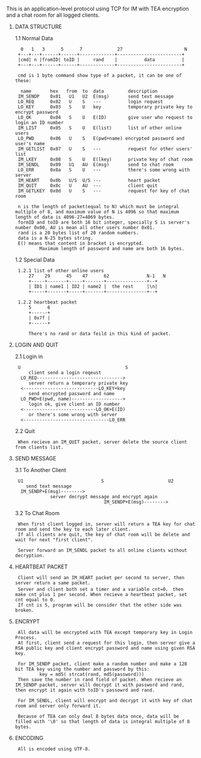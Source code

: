 This is an application-level protocol using TCP for IM with TEA encryption and a chat room for all logged clients.

1. DATA STRUCTURE
		
	1.1 Normal Data
  
	     0   1   3      5      7             27                       N
        +---+---+------+------+-------------+------------------------+
	    |cmd| n |fromID| toID |     rand    |          data          |
	    +---+---+------+------+-------------+------------------------+

        cmd is 1 byte command show type of a packet, it can be one of these:

         name       hex   from  to  data         description
        IM_SENDP    0x01   U1   U2  E(msg)       send text message
        LO_REQ      0x02   U    S   ---          login request
        LO_KEY      0x03   S    U   key          temporary private key to encrypt password
        LO_OK       0x04   S    U   E(ID)        give user who request to login an ID number
        IM_LIST     0x05   S    U   E(list)      list of other online users
        LO_PWD      0x06   U    S   E(pwd+name) encrypted password and user's name
        IM_GETLIST  0x07   U    S   ---          request for other users' list
        IM_LKEY     0x08   S    U   E(lkey)      private key of chat room
        IM_SENDL    0x09   U1   AU  E(msg)       send to chat room
        LO_ERR      0x0a   S    U   ---          there's some wrong with server
        IM_HEART    0x0b   U/S  U/S ---          heart packet
        IM_QUIT     0x0c   U    AU  ---          client quit
        IM_GETLKEY  0x0d   U    S   ---          request for key of chat room

		n is the length of packet(equal to N) which must be integral multiple of 8, and maximum value of N is 4096 so that maximum length of data is 4096-27=4069 bytes.
		formID and toID are both 16 bit integer, specially S is server's number 0x00, AU is mean all other users number 0x01.
        rand is a 20 bytes list of 20 random numbers.
        data is a N-25 bytes string.
        E() means that content in bracket is encrypted.
				Maximum length of password and name are both 16 bytes.
        
	1.2 Special Data

      	1.2.1 list of other online users
            27    29      45    47      62              N-1   N
            +-----+-------+-----+-------+---------------+--+
            | ID1 | name1 | ID2 | name2 |  the rest     |\n|
            +-----+-------+-----+-------+---------------+--+
            
        1.2.2 heartbeat packet
            5      6
            +------+
            | 0x7f |
            +------+
            
            There's no rand or data feild in this kind of packet.
        
2. LOGIN AND QUIT

	2.1 Login in

		U                                       S
            client send a login reqeust
         LO_REQ-------------------------------->
            server return a temporary private key 
         <----------------------------LO_KEY+key
            send encrypted password and name
         LO_PWD+E(pwd, name)------------------->
            login ok, give client an ID number
         <---------------------------LO_OK+E(ID)
            or there's some wrong with server
         <--------------------------------LO_ERR

	2.2 Quit

		When recieve an IM_QUIT packet, server delete the source client from clients list.

3. SEND MESSAGE

	3.1 To Another Client

		U1                             S                        U2
           send text message
         IM_SENDP+E(msg)-------->
                    server decrypt message and encrypt again
                                        IM_SENDP+E(msg)-------->
		
	3.2 To Chat Room

		When first client logged in, server will return a TEA key for chat room and send the key to each later client.
        If all clients are quit, the key of chat room will be delete and wait for next "first client".
        
        Server forward an IM_SENDL packet to all online clients without decryption.
 
4. HEARTBEAT PACKET

		Client will send an IM_HEART packet per second to server, then server return a same packet.
        Server and client both set a timer and a variable cnt=0， then make cnt plus 1 per second. When recieve a heartbeat packet, set cnt equal to 0.
        If cnt is 5, program will be consider that the other side was broken.

5. ENCRYPT

		All data will be encrypted with TEA except temporary key in Login Process.
        At first, client send a request for this login, then server give a RSA public key and client encrypt password and name using given RSA key.
        
        For IM_SENDP packet, client make a random number and make a 128 bit TEA key using the number and password by this:
                key = md5( strcat(rand, md5(password)))
        Then save the number in rand field of packet. When recieve an IM_SENDP packet, server will decrypt it with password and rand, then encrypt it again with toID's passowrd and rand.
        
        For IM_SENDL, client will encrypt and decrypt it with key of chat room and server only forward it.
        
        Because of TEA can only deal 8 bytes data once, data will be filled with '\0' so that length of data is integral multiple of 8 bytes.

6. ENCODING

		All is encoded using UTF-8.
